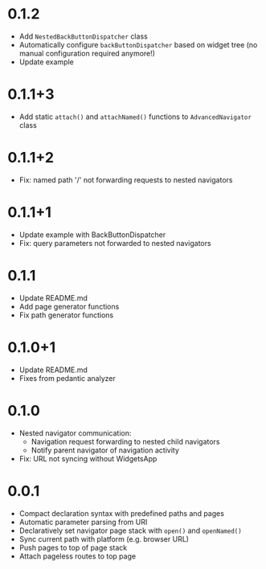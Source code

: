 # 0.1.2
* Add `NestedBackButtonDispatcher` class
* Automatically configure `backButtonDispatcher` based on widget tree (no manual configuration required anymore!)
* Update example

# 0.1.1+3
* Add static `attach()` and `attachNamed()` functions to `AdvancedNavigator` class

# 0.1.1+2
* Fix: named path '/' not forwarding requests to nested navigators

# 0.1.1+1
* Update example with BackButtonDispatcher
* Fix: query parameters not forwarded to nested navigators

# 0.1.1
* Update README.md
* Add page generator functions
* Fix path generator functions

# 0.1.0+1
* Update README.md
* Fixes from pedantic analyzer

# 0.1.0
* Nested navigator communication:
  * Navigation request forwarding to nested child navigators
  * Notify parent navigator of navigation activity
* Fix: URL not syncing without WidgetsApp

# 0.0.1
* Compact declaration syntax with predefined paths and pages
* Automatic parameter parsing from URI
* Declaratively set navigator page stack with `open()` and `openNamed()`
* Sync current path with platform (e.g. browser URL)
* Push pages to top of page stack
* Attach pageless routes to top page
